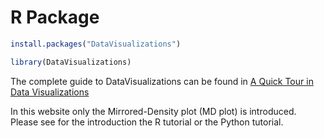 # R Package

```r
install.packages("DataVisualizations")

library(DataVisualizations)
```
The complete guide to DataVisualizations can be found in 
[A Quick Tour in Data Visualizations](https://cran.r-project.org/web/packages/DataVisualizations/vignettes/DataVisualizations.html)

In this website only the Mirrored-Density plot (MD plot) is introduced. Please see for the introduction the R tutorial or the Python tutorial.

